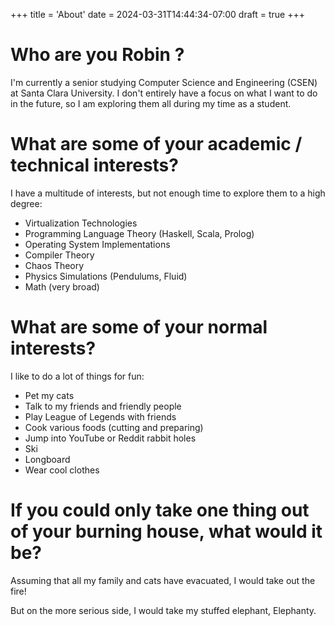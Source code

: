 +++
title = 'About'
date = 2024-03-31T14:44:34-07:00
draft = true
+++

# Who are you Robin ?

I'm currently a senior studying Computer Science and Engineering (CSEN) at Santa Clara University.
I don't entirely have a focus on what I want to do in the future, so I am exploring them all during my time as a student.

# What are some of your academic / technical interests?
I have a multitude of interests, but not enough time to explore them to a high degree:
- Virtualization Technologies 
- Programming Language Theory (Haskell, Scala, Prolog)
- Operating System Implementations
- Compiler Theory
- Chaos Theory
- Physics Simulations (Pendulums, Fluid)
- Math (very broad)

# What are some of your normal interests?
I like to do a lot of things for fun:
- Pet my cats
- Talk to my friends and friendly people
- Play League of Legends with friends
- Cook various foods (cutting and preparing)
- Jump into YouTube or Reddit rabbit holes
- Ski
- Longboard
- Wear cool clothes


# If you could only take one thing out of your burning house, what would it be?

Assuming that all my family and cats have evacuated, I would take out the fire!

But on the more serious side, I would take my stuffed elephant, Elephanty.